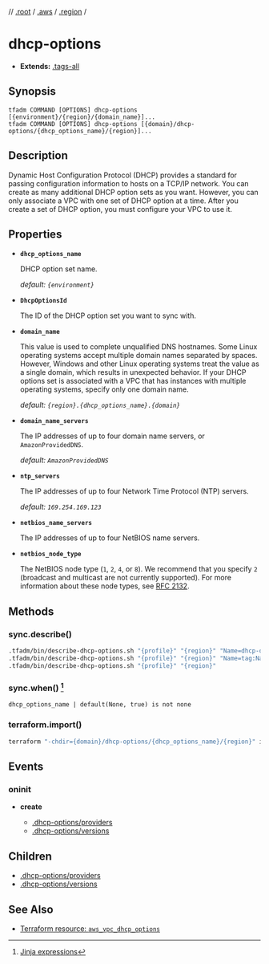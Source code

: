 // [.root] / [.aws] / [.region] /

# dhcp-options

- **Extends:** [.tags-all]

## Synopsis

```
tfadm COMMAND [OPTIONS] dhcp-options [{environment}/{region}/{domain_name}]...
tfadm COMMAND [OPTIONS] dhcp-options [{domain}/dhcp-options/{dhcp_options_name}/{region}]...
```

## Description

Dynamic Host Configuration Protocol (DHCP) provides a standard for passing configuration information to hosts on a TCP/IP network. You can create as many additional DHCP option sets as you want. However, you can only associate a VPC with one set of DHCP option at a time. After you create a set of DHCP option, you must configure your VPC to use it.

## Properties

- **`dhcp_options_name`**

  DHCP option set name.

  *default: `{environment}`*

- **`DhcpOptionsId`**

  The ID of the DHCP option set you want to sync with.

- **`domain_name`**

  This value is used to complete unqualified DNS hostnames. Some Linux operating systems accept multiple domain names separated by spaces. However, Windows and other Linux operating systems treat the value as a single domain, which results in unexpected behavior. If your DHCP options set is associated with a VPC that has instances with multiple operating systems, specify only one domain name.

  *default: `{region}.{dhcp_options_name}.{domain}`*

- **`domain_name_servers`**

  The IP addresses of up to four domain name servers, or `AmazonProvidedDNS`.

  *default: `AmazonProvidedDNS`*

- **`ntp_servers`**

  The IP addresses of up to four Network Time Protocol (NTP) servers.

  *default: `169.254.169.123`*

- **`netbios_name_servers`**

  The IP addresses of up to four NetBIOS name servers.

- **`netbios_node_type`**

  The NetBIOS node type (`1`, `2`, `4`, or `8`). We recommend that you specify `2` (broadcast and multicast are not currently supported). For more information about these node types, see [RFC 2132](http://www.ietf.org/rfc/rfc2132.txt).

## Methods

### sync.describe()

```bash
.tfadm/bin/describe-dhcp-options.sh "{profile}" "{region}" "Name=dhcp-options-id,Values={DhcpOptionsId}" || \
.tfadm/bin/describe-dhcp-options.sh "{profile}" "{region}" "Name=tag:Name,Values={dhcp_options_name}" || \
.tfadm/bin/describe-dhcp-options.sh "{profile}" "{region}"
```

### sync.when() [^1]

```
dhcp_options_name | default(None, true) is not none
```

### terraform.import()

```bash
terraform "-chdir={domain}/dhcp-options/{dhcp_options_name}/{region}" import "-input=false" "aws_vpc_dhcp_options.this" "{DhcpOptionsId}"
```

## Events

### oninit

- **create**

  - [.dhcp-options/providers]
  - [.dhcp-options/versions]

## Children

- [.dhcp-options/providers]
- [.dhcp-options/versions]

## See Also

- [Terraform resource: `aws_vpc_dhcp_options`](https://registry.terraform.io/providers/hashicorp/aws/latest/docs/resources/vpc_dhcp_options)

[^1]: [Jinja expressions](https://jinja.palletsprojects.com/en/3.1.x/templates/#expressions)

[.aws]: README.md
[.region]: .region.md
[.root]: ../../../.tfadm/resources/README.md
[.tags-all]: .tags-all.md
[.dhcp-options/providers]: .dhcp-options/providers.md
[.dhcp-options/versions]: .dhcp-options/versions.md
